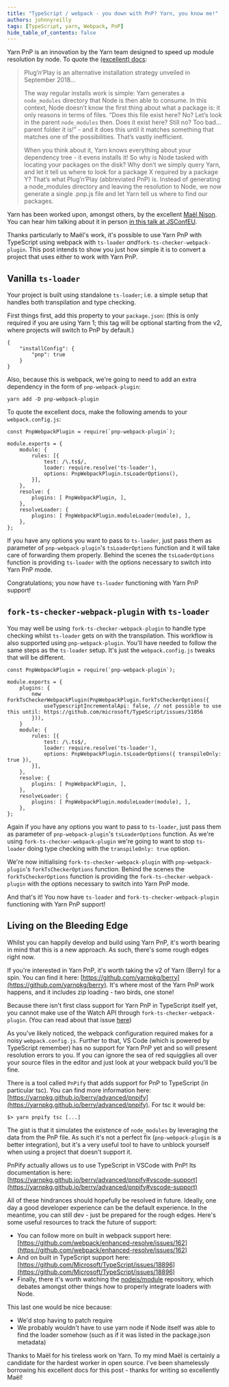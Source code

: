 ```yaml
---
title: "TypeScript / webpack - you down with PnP? Yarn, you know me!"
authors: johnnyreilly
tags: [TypeScript, yarn, Webpack, PnP]
hide_table_of_contents: false
---
```

Yarn PnP is an innovation by the Yarn team designed to speed up module resolution by node. To quote the [(excellent) docs](https://yarnpkg.com/en/docs/pnp):

> Plug’n’Play is an alternative installation strategy unveiled in September 2018...
> 
> The way regular installs work is simple: Yarn generates a `node_modules` directory that Node is then able to consume. In this context, Node doesn’t know the first thing about what a package is: it only reasons in terms of files. “Does this file exist here? No? Let’s look in the parent `node_modules` then. Does it exist here? Still no? Too bad… parent folder it is!” - and it does this until it matches something that matches one of the possibilities. That’s vastly inefficient.
> 
> When you think about it, Yarn knows everything about your dependency tree - it evens installs it! So why is Node tasked with locating your packages on the disk? Why don’t we simply query Yarn, and let it tell us where to look for a package X required by a package Y? That’s what Plug’n’Play (abbreviated PnP) is. Instead of generating a node\_modules directory and leaving the resolution to Node, we now generate a single .pnp.js file and let Yarn tell us where to find our packages.

Yarn has been worked upon, amongst others, by the excellent [Maël Nison](https://twitter.com/arcanis). You can hear him talking about it in person [in this talk at JSConfEU](https://youtu.be/XePfzVs852s).

Thanks particularly to Maël's work, it's possible to use Yarn PnP with TypeScript using webpack with `ts-loader` *and*`fork-ts-checker-webpack-plugin`. This post intends to show you just how simple it is to convert a project that uses either to work with Yarn PnP.

## Vanilla `ts-loader`

Your project is built using standalone `ts-loader`; i.e. a simple setup that handles both transpilation and type checking.

First things first, add this property to your `package.json`: (this is only required if you are using Yarn 1; this tag will be optional starting from the v2, where projects will switch to PnP by default.)

```
{
    "installConfig": {
        "pnp": true 
    }
}
```

Also, because this is webpack, we're going to need to add an extra dependency in the form of `pnp-webpack-plugin`:

```
yarn add -D pnp-webpack-plugin
```

To quote the excellent docs, make the following amends to your `webpack.config.js`:

```
const PnpWebpackPlugin = require(`pnp-webpack-plugin`);

module.exports = { 
    module: { 
        rules: [{ 
            test: /\.ts$/, 
            loader: require.resolve('ts-loader'), 
            options: PnpWebpackPlugin.tsLoaderOptions(), 
        }], 
    },
    resolve: { 
        plugins: [ PnpWebpackPlugin, ], 
    },
    resolveLoader: { 
        plugins: [ PnpWebpackPlugin.moduleLoader(module), ],
    },
};
```

If you have any options you want to pass to `ts-loader`, just pass them as parameter of `pnp-webpack-plugin`'s `tsLoaderOptions` function and it will take care of forwarding them properly. Behind the scenes the `tsLoaderOptions` function is providing `ts-loader` with the options necessary to switch into Yarn PnP mode.

Congratulations; you now have `ts-loader` functioning with Yarn PnP support!

## `fork-ts-checker-webpack-plugin` with `ts-loader`

You may well be using `fork-ts-checker-webpack-plugin` to handle type checking whilst `ts-loader` gets on with the transpilation. This workflow is also supported using `pnp-webpack-plugin`. You'll have needed to follow the same steps as the `ts-loader` setup. It's just the `webpack.config.js` tweaks that will be different.

```
const PnpWebpackPlugin = require(`pnp-webpack-plugin`);

module.exports = { 
    plugins: {
        new ForkTsCheckerWebpackPlugin(PnpWebpackPlugin.forkTsCheckerOptions({
            useTypescriptIncrementalApi: false, // not possible to use this until: https://github.com/microsoft/TypeScript/issues/31056
        })),
    }
    module: { 
        rules: [{ 
            test: /\.ts$/, 
            loader: require.resolve('ts-loader'), 
            options: PnpWebpackPlugin.tsLoaderOptions({ transpileOnly: true }), 
        }], 
    },
    resolve: { 
        plugins: [ PnpWebpackPlugin, ], 
    },
    resolveLoader: { 
        plugins: [ PnpWebpackPlugin.moduleLoader(module), ],
    },
};
```

Again if you have any options you want to pass to `ts-loader`, just pass them as parameter of `pnp-webpack-plugin`'s `tsLoaderOptions` function. As we're using `fork-ts-checker-webpack-plugin` we're going to want to stop `ts-loader` doing type checking with the `transpileOnly: true` option.

We're now initialising `fork-ts-checker-webpack-plugin` with `pnp-webpack-plugin`'s `forkTsCheckerOptions` function. Behind the scenes the `forkTsCheckerOptions` function is providing the `fork-ts-checker-webpack-plugin` with the options necessary to switch into Yarn PnP mode.

And that's it! You now have `ts-loader` and `fork-ts-checker-webpack-plugin` functioning with Yarn PnP support!

## Living on the Bleeding Edge

Whilst you can happily develop and build using Yarn PnP, it's worth bearing in mind that this is a new approach. As such, there's some rough edges right now.

If you're interested in Yarn PnP, it's worth taking the v2 of Yarn (Berry) for a spin. You can find it here: [https://github.com/yarnpkg/berry](https://github.com/yarnpkg/berry). It's where most of the Yarn PnP work happens, and it includes zip loading - two birds, one stone!

Because there isn't first class support for Yarn PnP in TypeScript itself yet, you cannot make use of the Watch API through `fork-ts-checker-webpack-plugin`. (You can read about that issue [here](https://github.com/microsoft/TypeScript/issues/31056))

As you've likely noticed, the webpack configuration required makes for a noisy `webpack.config.js`. Further to that, VS Code (which is powered by TypeScript remember) has no support for Yarn PnP yet and so will present resolution errors to you. If you can ignore the sea of red squigglies all over your source files in the editor and just look at your webpack build you'll be fine.

There is a tool called `PnPify` that adds support for PnP to TypeScript (in particular tsc). You can find more information here: [https://yarnpkg.github.io/berry/advanced/pnpify](https://yarnpkg.github.io/berry/advanced/pnpify). For tsc it would be:

```
$> yarn pnpify tsc [...]
```

The gist is that it simulates the existence of `node_modules` by leveraging the data from the PnP file. As such it's not a perfect fix (`pnp-webpack-plugin` is a better integration), but it's a very useful tool to have to unblock yourself when using a project that doesn't support it.

PnPify actually allows us to use TypeScript in VSCode with PnP! Its documentation is here: [https://yarnpkg.github.io/berry/advanced/pnpify#vscode-support](https://yarnpkg.github.io/berry/advanced/pnpify#vscode-support)

All of these hindrances should hopefully be resolved in future. Ideally, one day a good developer experience can be the default experience. In the meantime, you can still dev - just be prepared for the rough edges. Here's some useful resources to track the future of support:

- You can follow more on built in webpack support here: [https://github.com/webpack/enhanced-resolve/issues/162](https://github.com/webpack/enhanced-resolve/issues/162)
- And on built in TypeScript support here: [https://github.com/Microsoft/TypeScript/issues/18896](https://github.com/Microsoft/TypeScript/issues/18896)
- Finally, there it's worth watching the [nodejs/module](https://github.com/nodejs/modules) repository, which debates amongst other things how to properly integrate loaders with Node.



This last one would be nice because:

- We'd stop having to patch require
- We probably wouldn't have to use yarn node if Node itself was able to find the loader somehow (such as if it was listed in the package.json metadata)



Thanks to Maël for his tireless work on Yarn. To my mind Maël is certainly a candidate for the hardest worker in open source. I've been shamelessly borrowing his excellent docs for this post - thanks for writing so excellently Maël!


